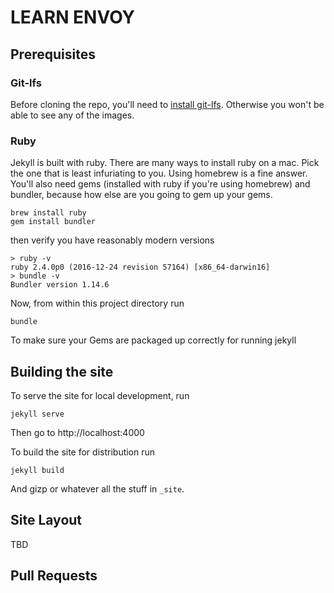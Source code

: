 # LEARN ENVOY

## Prerequisites

### Git-lfs

Before cloning the repo, you'll need to [install git-lfs](https://git-lfs.github.com/).
Otherwise you won't be able to see any of the images.

### Ruby

Jekyll is built with ruby. There are many ways to install ruby on a
mac. Pick the one that is least infuriating to you. Using homebrew is a
fine answer. You'll also need gems (installed with ruby if you're
using homebrew) and bundler, because how else are you going to gem
up your gems.

```shell
brew install ruby
gem install bundler
```

then verify you have reasonably modern versions

```shell
> ruby -v
ruby 2.4.0p0 (2016-12-24 revision 57164) [x86_64-darwin16]
> bundle -v
Bundler version 1.14.6
```

Now, from within this project directory run

```shell
bundle
```

To make sure your Gems are packaged up correctly for running jekyll

## Building the site

To serve the site for local development, run

```
jekyll serve
```

Then go to http://localhost:4000

To build the site for distribution run

```shell
jekyll build
```

And gizp or whatever all the stuff in `_site`.

## Site Layout

TBD

## Pull Requests
